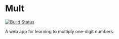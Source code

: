 # Mult

[![Build Status](https://secure.travis-ci.org/rhersen/mult.png)](http://travis-ci.org/rhersen/mult)

A web app for learning to multiply one-digit numbers.
